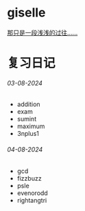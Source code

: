 # giselle
[那只是一段浅浅的过往......](/no_solution/想对你说的话.txt)

# 复习日记
###### 03-08-2024
- addition
- exam
- sumint
- maximum
- 3nplus1
###### 04-08-2024
- gcd
- fizzbuzz
- psle
- evenorodd
- rightangtri